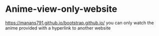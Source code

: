 # Anime-view-only-website
https://manans791.github.io/bootstrap.github.io/
you can only watch the anime provided with a hyperlink to another website
